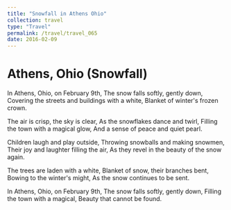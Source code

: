 ```yaml
---
title: "Snowfall in Athens Ohio"
collection: travel
type: "Travel"
permalink: /travel/travel_065
date: 2016-02-09
---
```


# Athens, Ohio (Snowfall)
In Athens, Ohio, on February 9th,
The snow falls softly, gently down,
Covering the streets and buildings with a white,
Blanket of winter's frozen crown.

The air is crisp, the sky is clear,
As the snowflakes dance and twirl,
Filling the town with a magical glow,
And a sense of peace and quiet pearl.

Children laugh and play outside,
Throwing snowballs and making snowmen,
Their joy and laughter filling the air,
As they revel in the beauty of the snow again.

The trees are laden with a white,
Blanket of snow, their branches bent,
Bowing to the winter's might,
As the snow continues to be sent.

In Athens, Ohio, on February 9th,
The snow falls softly, gently down,
Filling the town with a magical,
Beauty that cannot be found.


